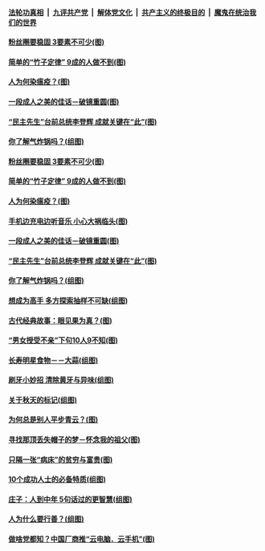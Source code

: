 

####  [法轮功真相](../../../../basic/blob/master/README.md?t=09231931) &nbsp;|&nbsp; [九评共产党](../../../../9ping.md/blob/master/README.md?t=09231931) &nbsp;|&nbsp; [解体党文化](../../../../jtdwh.md/blob/master/README.md?t=09231931)  &nbsp;|&nbsp; [共产主义的终极目的](../../../../gczydzjmd.md/blob/master/README.md?t=09231931) &nbsp;|&nbsp; [魔鬼在统治我们的世界](../../../../mgztzwmdsj.md/blob/master/README.md?t=09231931) 

#### [粉丝圈要稳固 3要素不可少(图)](../pages/p8/945896.md?t=09231931) 

#### [简单的“竹子定律” 9成的人做不到(图)](../pages/p8/946932.md?t=09231931) 

#### [人为何染瘟疫？(图)](../pages/p8/946464.md?t=09231931) 

#### [一段成人之美的佳话－破镜重圆(图)](../pages/p8/946471.md?t=09231931) 

#### [“民主先生”台前总统李登辉 成就关键在“此”(图)](../pages/p8/946813.md?t=09231931) 

#### [你了解气炸锅吗？(组图)](../pages/p8/946717.md?t=09231931) 

#### [粉丝圈要稳固 3要素不可少(图)](../pages/p8/945896.md?t=09231931) 

#### [简单的“竹子定律” 9成的人做不到(图)](../pages/p8/946932.md?t=09231931) 

#### [人为何染瘟疫？(图)](../pages/p8/946464.md?t=09231931) 

#### [手机边充电边听音乐 小心大祸临头(图)](../pages/p8/946880.md?t=09231931) 

#### [一段成人之美的佳话－破镜重圆(图)](../pages/p8/946471.md?t=09231931) 

#### [“民主先生”台前总统李登辉 成就关键在“此”(图)](../pages/p8/946813.md?t=09231931) 

#### [你了解气炸锅吗？(组图)](../pages/p8/946717.md?t=09231931) 

#### [想成为高手 多方探索抽样不可缺(组图)](../pages/p8/945891.md?t=09231931) 

#### [古代经典故事：眼见果为真？(图)](../pages/p8/946791.md?t=09231931) 

#### [“男女授受不亲”下句10人9不知(图)](../pages/p8/946408.md?t=09231931) 

#### [长寿明星食物－－大蒜(组图)](../pages/p8/946708.md?t=09231931) 

#### [刷牙小妙招 清除黄牙与异味(组图)](../pages/p8/946252.md?t=09231931) 

#### [关于秋天的标记(组图)](../pages/p8/946672.md?t=09231931) 

#### [为何总是别人平步青云？(图)](../pages/p8/945907.md?t=09231931) 

#### [寻找那顶丢失帽子的梦－怀念我的祖父(图)](../pages/p8/946241.md?t=09231931) 

#### [只隔一张“病床”的贫穷与富贵(图)](../pages/p8/946620.md?t=09231931) 

#### [10个成功人士的必备特质(组图)](../pages/p8/946312.md?t=09231931) 

#### [庄子：人到中年 5句话过的更智慧(组图)](../pages/p8/946596.md?t=09231931) 

#### [人为什么要行善？(组图)](../pages/p8/946265.md?t=09231931) 

#### [做啥党都知？中国厂商推“云电脑．云手机”(图)](../pages/p8/946444.md?t=09231931) 

